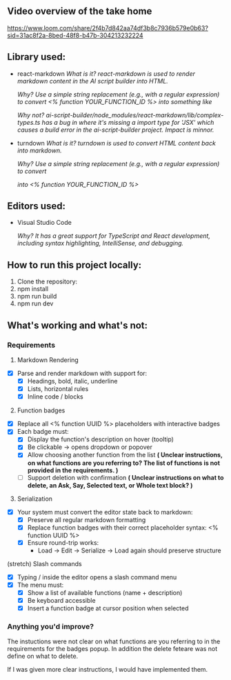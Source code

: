 ## Video overview of the take home

https://www.loom.com/share/2f4b7d842aa74df3b8c7936b579e0b63?sid=31ac8f2a-8bed-48f8-b47b-304213232224

## Library used:

- react-markdown
  _What is it? react-markdown is used to render markdown content in the AI script builder into HTML._

  _Why?
  Use a simple string replacement (e.g., with a regular expression) to convert <% function YOUR_FUNCTION_ID %> into something like <div data-component-type="custom-function" data-component-id="YOUR_FUNCTION_ID"></div>_

  _Why not?
  ai-script-builder/node_modules/react-markdown/lib/complex-types.ts has a bug in where it's missing a import type for 'JSX' which causes a build error in the ai-script-builder project. Impact is minnor._

- turndown
  _What is it? turndown is used to convert HTML content back into markdown._

  _Why?
  Use a simple string replacement (e.g., with a regular expression) to convert <div data-component-type="custom-function" data-component-id="YOUR_FUNCTION_ID"></div> into <% function YOUR_FUNCTION_ID %>_

## Editors used:

- Visual Studio Code

  _Why?
  It has a great support for TypeScript and React development, including syntax highlighting, IntelliSense, and debugging._

## How to run this project locally:

1. Clone the repository:
2. npm install
3. npm run build
4. npm run dev

## What's working and what's not:

### Requirements

1. Markdown Rendering

- [x] Parse and render markdown with support for:
  - [x] Headings, bold, italic, underline
  - [x] Lists, horizontal rules
  - [x] Inline code / blocks

2. Function badges

- [x] Replace all <% function UUID %> placeholders with interactive badges
- [x] Each badge must:
  - [x] Display the function's description on hover (tooltip)
  - [x] Be clickable → opens dropdown or popover
  - [x] Allow choosing another function from the list
        **( Unclear instructions, on what functions are you referring to? The list of functions is not provided in the requirements. )**
  - [ ] Support deletion with confirmation
        **( Unclear instructions on what to delete, an Ask, Say, Selected text, or Whole text block? )**

3. Serialization

- [x] Your system must convert the editor state back to markdown:
  - [x] Preserve all regular markdown formatting
  - [x] Replace function badges with their correct placeholder syntax: <% function UUID %>
  - [x] Ensure round-trip works:
    - Load → Edit → Serialize → Load again should preserve structure

(stretch) Slash commands

- [x] Typing / inside the editor opens a slash command menu
- [x] The menu must:
  - [x] Show a list of available functions (name + description)
  - [x] Be keyboard accessible
  - [x] Insert a function badge at cursor position when selected

### Anything you'd improve?

The instuctions were not clear on what functions are you referring to in the requirements for the badges popup. In addition the delete feteare was not define on what to delete.

If I was given more clear instructions, I would have implemented them.
